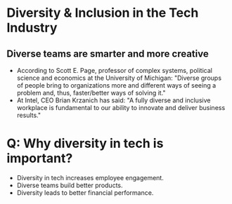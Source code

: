 # Diversity & Inclusion in the Tech Industry

## Diverse teams are smarter and more creative 
- According to Scott E. Page, professor of complex systems, political science and economics at the University of Michigan: "Diverse groups of people bring to organizations more and different ways of seeing a problem and, thus, faster/better ways of solving it."
- At Intel, CEO Brian Krzanich has said: "A fully diverse and inclusive workplace is fundamental to our ability to innovate and deliver business results."

# Q: Why diversity in tech is important?
-  Diversity in tech increases employee engagement.
- Diverse teams build better products.
- Diversity leads to better financial performance.
   